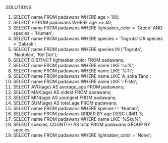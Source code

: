 SOLUTIONS:

1. SELECT name FROM padawans WHERE age > 100;
2. SELECT \* FROM padawans WHERE age >= 40;
3. SELECT name FROM padawans WHERE lightsaber_color = 'Green' AND species = 'Human';
4. SELECT name FROM padawans WHERE species = 'Togruta' OR species = 'Zabrak';
5. SELECT name FROM padawans WHERE species IN ('Togruta', 'Nautolan', 'Kel Dor');
6. SELECT DISTINCT lightsaber_color FROM padawans;
7. SELECT name FROM padawans WHERE name LIKE 'Lu%';
8. SELECT name FROM padawans WHERE name LIKE '%Ti';
9. SELECT name FROM padawans WHERE name LIKE 'A_soka Tano';
10. SELECT name FROM padawans WHERE name LIKE '_i_ Fisto';
11. SELECT AVG(age) AS average_age FROM padawans;
12. SELECT MAX(age) AS oldest FROM padawans;
13. SELECT MIN(age) AS youngest FROM padawans;
14. SELECT SUM(age) AS total_age FROM padawans;
15. SELECT name FROM padawans WHERE species != 'Human';
16. SELECT name FROM padawans ORDER BY age DESC LIMIT 3;
17. SELECT name FROM padawans WHERE name LIKE '%Sky%';
18. SELECT species, COUNT(\*) AS total FROM padawans GROUP BY species;
19. SELECT name FROM padawans WHERE lightsaber_color = 'None';

